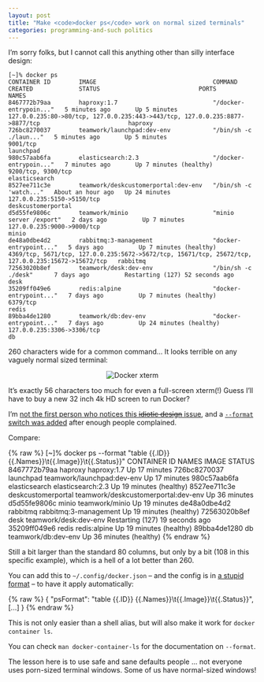 ```yaml
---
layout: post
title: "Make <code>docker ps</code> work on normal sized terminals"
categories: programming-and-such politics
---
```


I’m sorry folks, but I cannot call this anything other than silly interface design:

	[~]% docker ps
	CONTAINER ID        IMAGE                                 COMMAND                  CREATED             STATUS                            PORTS                                                                                                NAMES
	8467772b79aa        haproxy:1.7                           "/docker-entrypoin..."   5 minutes ago       Up 5 minutes                      127.0.0.235:80->80/tcp, 127.0.0.235:443->443/tcp, 127.0.0.235:8877->8877/tcp                         haproxy
	726bc8270037        teamwork/launchpad:dev-env            "/bin/sh -c ./laun..."   5 minutes ago       Up 5 minutes                      9001/tcp                                                                                             launchpad
	980c57aab6fa        elasticsearch:2.3                     "/docker-entrypoin..."   7 minutes ago       Up 7 minutes (healthy)            9200/tcp, 9300/tcp                                                                                   elasticsearch
	8527ee711c3e        teamwork/deskcustomerportal:dev-env   "/bin/sh -c 'watch..."   About an hour ago   Up 24 minutes                     127.0.0.235:5150->5150/tcp                                                                           deskcustomerportal
	d5d55fe9806c        teamwork/minio                        "minio server /export"   2 days ago          Up 7 minutes                      127.0.0.235:9000->9000/tcp                                                                           minio
	de48a0dbe4d2        rabbitmq:3-management                 "docker-entrypoint..."   5 days ago          Up 7 minutes (healthy)            4369/tcp, 5671/tcp, 127.0.0.235:5672->5672/tcp, 15671/tcp, 25672/tcp, 127.0.0.235:15672->15672/tcp   rabbitmq
	72563020b8ef        teamwork/desk:dev-env                 "/bin/sh -c ./desk"      7 days ago          Restarting (127) 52 seconds ago                                                                                                        desk
	35209ff049e6        redis:alpine                          "docker-entrypoint..."   7 days ago          Up 7 minutes (healthy)            6379/tcp                                                                                             redis
	89bba4de1280        teamwork/db:dev-env                   "docker-entrypoint..."   7 days ago          Up 24 minutes (healthy)           127.0.0.235:3306->3306/tcp                                                                           db

260 characters wide for a common command... It looks terrible on any vaguely
normal sized terminal:

<div style="text-align: center"><img alt="Docker xterm" src="{% base64 ./_images/docker/docker-wide.png %}"></div>

It’s exactly 56 characters too much for even a full-screen xterm(!) Guess I’ll
have to buy a new 32 inch 4k HD screen to run Docker?

I’m [not the first person who notices this ~~idiotic design~~
issue](https://github.com/moby/moby/issues/7477), and a [`--format` switch was
added](https://github.com/moby/moby/pull/14699) after enough people complained.

Compare:

{% raw %}
	[~]% docker ps --format "table {{.ID}}  {{.Names}}\t{{.Image}}\t{{.Status}}"
	CONTAINER ID  NAMES                IMAGE                                 STATUS
	8467772b79aa  haproxy              haproxy:1.7                           Up 17 minutes
	726bc8270037  launchpad            teamwork/launchpad:dev-env            Up 17 minutes
	980c57aab6fa  elasticsearch        elasticsearch:2.3                     Up 19 minutes (healthy)
	8527ee711c3e  deskcustomerportal   teamwork/deskcustomerportal:dev-env   Up 36 minutes
	d5d55fe9806c  minio                teamwork/minio                        Up 19 minutes
	de48a0dbe4d2  rabbitmq             rabbitmq:3-management                 Up 19 minutes (healthy)
	72563020b8ef  desk                 teamwork/desk:dev-env                 Restarting (127) 19 seconds ago
	35209ff049e6  redis                redis:alpine                          Up 19 minutes (healthy)
	89bba4de1280  db                   teamwork/db:dev-env                   Up 36 minutes (healthy)
{% endraw %}

Still a bit larger than the standard 80 columns, but only by a bit (108 in this
specific example), which is a hell of a lot better than 260.

You can add this to `~/.config/docker.json` – and the config is in [a stupid
format](https://arp242.net/weblog/json_as_configuration_files-_please_dont) – to
have it apply automatically:

{% raw %}
	{
		"psFormat": "table {{.ID}}  {{.Names}}\t{{.Image}}\t{{.Status}}",
		[...]
	}
{% endraw %}

This is not only easier than a shell alias, but will also make it work for
`docker container ls`.

You can check `man docker-container-ls` for the documentation on `--format`.

The lesson here is to use safe and sane defaults people ... not everyone uses
porn-sized terminal windows. Some of us have normal-sized windows!
